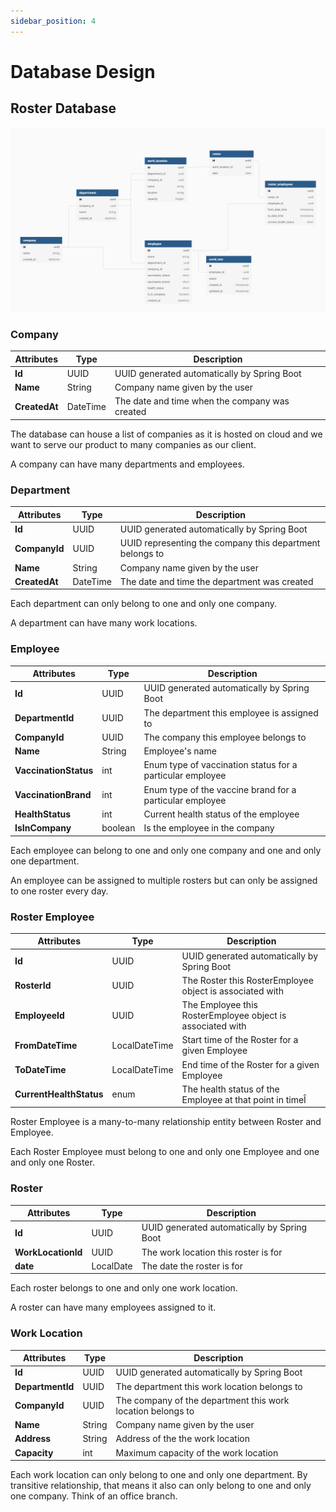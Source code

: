 ```yaml
---
sidebar_position: 4
---
```


# Database Design

## Roster Database
![Diagram](/img/roster_db.png)

### Company
| Attributes    | Type     | Description                                    |
| ------------- | -------- | ---------------------------------------------- |
| **Id**        | UUID     | UUID generated automatically by Spring Boot    |
| **Name**      | String   | Company name given by the user                 |
| **CreatedAt** | DateTime | The date and time when the company was created |

The database can house a list of companies as it is hosted on cloud and we want to serve our product to many companies as our client. 

A company can have many departments and employees.

### Department 
| Attributes    | Type     | Description                                              |
| ------------- | -------- | -------------------------------------------------------- |
| **Id**        | UUID     | UUID generated automatically by Spring Boot              |
| **CompanyId** | UUID     | UUID representing the company this department belongs to |
| **Name**      | String   | Company name given by the user                           |
| **CreatedAt** | DateTime | The date and time the department was created             |

Each department can only belong to one and only one company.

A department can have many work locations.

### Employee
| Attributes            | Type    | Description                                               |
| --------------------- | ------- | --------------------------------------------------------- |
| **Id**                | UUID    | UUID generated automatically by Spring Boot               |
| **DepartmentId**      | UUID    | The department this employee is assigned to               |
| **CompanyId**         | UUID    | The company this employee belongs to                      |
| **Name**              | String  | Employee's name                                           |
| **VaccinationStatus** | int     | Enum type of vaccination status for a particular employee |
| **VaccinationBrand**  | int     | Enum type of the vaccine brand for a particular employee  |
| **HealthStatus**      | int     | Current health status of the employee                     |
| **IsInCompany**       | boolean | Is the employee in the company                            |

Each employee can belong to one and only one company and one and only one department. 

An employee can be assigned to multiple rosters but can only be assigned to one roster every day. 



### Roster Employee
| Attributes              | Type          | Description                                                |
| ----------------------- | ------------- | ---------------------------------------------------------- |
| **Id**                  | UUID          | UUID generated automatically by Spring Boot                |
| **RosterId**            | UUID          | The Roster this RosterEmployee object is associated with   |
| **EmployeeId**          | UUID          | The Employee this RosterEmployee object is associated with |
| **FromDateTime**        | LocalDateTime | Start time of the Roster for a given Employee              |
| **ToDateTime**          | LocalDateTime | End time of the Roster for a given Employee                |
| **CurrentHealthStatus** | enum          | The health status of the Employee at that point in timeÎ   |

Roster Employee is a many-to-many relationship entity between Roster and Employee.

Each Roster Employee must belong to one and only one Employee and one and only one Roster.

### Roster 
| Attributes         | Type      | Description                                 |
| ------------------ | --------- | ------------------------------------------- |
| **Id**             | UUID      | UUID generated automatically by Spring Boot |
| **WorkLocationId** | UUID      | The work location this roster is for        |
| **date**           | LocalDate | The date the roster is for                  |

Each roster belongs to one and only one work location. 

A roster can have many employees assigned to it.

### Work Location
| Attributes       | Type   | Description                                                 |
| ---------------- | ------ | ----------------------------------------------------------- |
| **Id**           | UUID   | UUID generated automatically by Spring Boot                 |
| **DepartmentId** | UUID   | The department this work location belongs to                |
| **CompanyId**    | UUID   | The company of the department this work location belongs to |
| **Name**         | String | Company name given by the user                              |
| **Address**      | String | Address of the the work location                            |
| **Capacity**     | int    | Maximum capacity of the work location                       |

Each work location can only belong to one and only one department. By transitive relationship, that means it also can only belong to one and only one company. Think of an office branch.